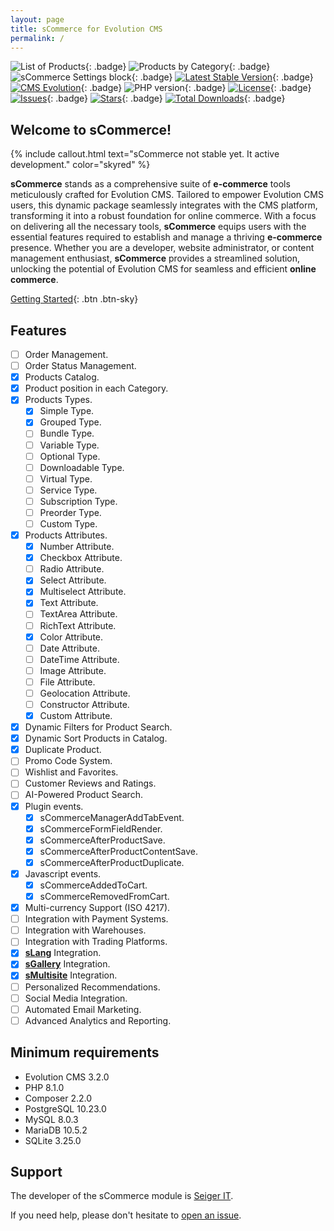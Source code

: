 ```yaml
---
layout: page
title: sCommerce for Evolution CMS
permalink: /
---
```


![List of Products](https://github.com/user-attachments/assets/8dd1127c-5055-4795-954c-95eb75eadf31){: .badge}
![Products by Category](https://github.com/user-attachments/assets/c6d9a6e3-aad4-4efd-b775-0ee626a4714c){: .badge}
![sCommerce Settings block](https://github.com/user-attachments/assets/3c2283bf-a2b8-4af1-a01b-97e88b0ecc21){: .badge}
[![Latest Stable Version](https://img.shields.io/packagist/v/seiger/sCommerce?label=version)](https://packagist.org/packages/seiger/scommerce){: .badge}
[![CMS Evolution](https://img.shields.io/badge/CMS-Evolution-brightgreen.svg)](https://github.com/evolution-cms/evolution){: .badge}
![PHP version](https://img.shields.io/packagist/php-v/seiger/scommerce){: .badge}
[![License](https://img.shields.io/packagist/l/seiger/scommerce)](https://packagist.org/packages/seiger/scommerce){: .badge}
[![Issues](https://img.shields.io/github/issues/Seiger/sCommerce)](https://github.com/Seiger/sCommerce/issues){: .badge}
[![Stars](https://img.shields.io/packagist/stars/Seiger/scommerce)](https://packagist.org/packages/seiger/scommerce){: .badge}
[![Total Downloads](https://img.shields.io/packagist/dt/seiger/scommerce)](https://packagist.org/packages/seiger/scommerce){: .badge}

## Welcome to sCommerce!

{% include callout.html text="sCommerce not stable yet. It active development." color="skyred" %}

**sCommerce** stands as a comprehensive suite of **e-commerce** tools meticulously crafted
for Evolution CMS. Tailored to empower Evolution CMS users, this dynamic package
seamlessly integrates with the CMS platform, transforming it into a robust foundation
for online commerce. With a focus on delivering all the necessary tools, **sCommerce**
equips users with the essential features required to establish and manage a thriving
**e-commerce** presence. Whether you are a developer, website administrator, or content
management enthusiast, **sCommerce** provides a streamlined solution, unlocking the potential
of Evolution CMS for seamless and efficient **online commerce**.

[Getting Started]({{site.baseurl}}/getting-started/){: .btn .btn-sky}

## Features

- [ ] Order Management.
- [ ] Order Status Management.
- [x] Products Catalog.
- [x] Product position in each Category.
- [x] Products Types.
  - [x] Simple Type.
  - [x] Grouped Type.
  - [ ] Bundle Type.
  - [ ] Variable Type.
  - [ ] Optional Type.
  - [ ] Downloadable Type.
  - [ ] Virtual Type.
  - [ ] Service Type.
  - [ ] Subscription Type.
  - [ ] Preorder Type.
  - [ ] Custom Type.
- [x] Products Attributes.
  - [x] Number Attribute.
  - [x] Checkbox Attribute.
  - [ ] Radio Attribute.
  - [x] Select Attribute.
  - [x] Multiselect Attribute.
  - [x] Text Attribute.
  - [ ] TextArea Attribute.
  - [ ] RichText Attribute.
  - [x] Color Attribute.
  - [ ] Date Attribute.
  - [ ] DateTime Attribute.
  - [ ] Image Attribute.
  - [ ] File Attribute.
  - [ ] Geolocation Attribute.
  - [ ] Constructor Attribute.
  - [x] Custom Attribute.
- [x] Dynamic Filters for Product Search.
- [x] Dynamic Sort Products in Catalog.
- [x] Duplicate Product.
- [ ] Promo Code System.
- [ ] Wishlist and Favorites.
- [ ] Customer Reviews and Ratings.
- [ ] AI-Powered Product Search.
- [x] Plugin events.
  - [x] sCommerceManagerAddTabEvent.
  - [x] sCommerceFormFieldRender.
  - [x] sCommerceAfterProductSave.
  - [x] sCommerceAfterProductContentSave.
  - [x] sCommerceAfterProductDuplicate.
- [x] Javascript events.
  - [x] sCommerceAddedToCart.
  - [x] sCommerceRemovedFromCart.
- [x] Multi-currency Support (ISO 4217).
- [ ] Integration with Payment Systems.
- [ ] Integration with Warehouses.
- [ ] Integration with Trading Platforms.
- [x] **[sLang](https://github.com/Seiger/sLang)** Integration.
- [x] **[sGallery](https://github.com/Seiger/sGallery)** Integration.
- [x] **[sMultisite](https://github.com/Seiger/sMultisite)** Integration.
- [ ] Personalized Recommendations.
- [ ] Social Media Integration.
- [ ] Automated Email Marketing.
- [ ] Advanced Analytics and Reporting.

## Minimum requirements

- Evolution CMS 3.2.0
- PHP 8.1.0
- Composer 2.2.0
- PostgreSQL 10.23.0
- MySQL 8.0.3
- MariaDB 10.5.2
- SQLite 3.25.0

## Support

The developer of the sCommerce module is [Seiger IT](https://seigerit.com/).

If you need help, please don't hesitate to [open an issue]({{site.support}}).
